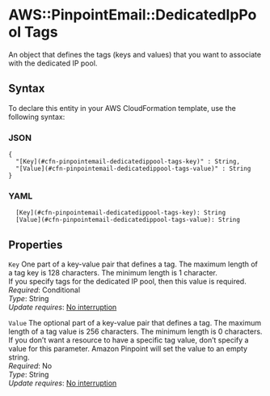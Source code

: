 # AWS::PinpointEmail::DedicatedIpPool Tags<a name="aws-properties-pinpointemail-dedicatedippool-tags"></a>

An object that defines the tags \(keys and values\) that you want to associate with the dedicated IP pool\.

## Syntax<a name="aws-properties-pinpointemail-dedicatedippool-tags-syntax"></a>

To declare this entity in your AWS CloudFormation template, use the following syntax:

### JSON<a name="aws-properties-pinpointemail-dedicatedippool-tags-syntax.json"></a>

```
{
  "[Key](#cfn-pinpointemail-dedicatedippool-tags-key)" : String,
  "[Value](#cfn-pinpointemail-dedicatedippool-tags-value)" : String
}
```

### YAML<a name="aws-properties-pinpointemail-dedicatedippool-tags-syntax.yaml"></a>

```
  [Key](#cfn-pinpointemail-dedicatedippool-tags-key): String
  [Value](#cfn-pinpointemail-dedicatedippool-tags-value): String
```

## Properties<a name="aws-properties-pinpointemail-dedicatedippool-tags-properties"></a>

`Key`  <a name="cfn-pinpointemail-dedicatedippool-tags-key"></a>
One part of a key\-value pair that defines a tag\. The maximum length of a tag key is 128 characters\. The minimum length is 1 character\.  
If you specify tags for the dedicated IP pool, then this value is required\.  
*Required*: Conditional  
*Type*: String  
*Update requires*: [No interruption](https://docs.aws.amazon.com/AWSCloudFormation/latest/UserGuide/using-cfn-updating-stacks-update-behaviors.html#update-no-interrupt)

`Value`  <a name="cfn-pinpointemail-dedicatedippool-tags-value"></a>
The optional part of a key\-value pair that defines a tag\. The maximum length of a tag value is 256 characters\. The minimum length is 0 characters\. If you don’t want a resource to have a specific tag value, don’t specify a value for this parameter\. Amazon Pinpoint will set the value to an empty string\.  
*Required*: No  
*Type*: String  
*Update requires*: [No interruption](https://docs.aws.amazon.com/AWSCloudFormation/latest/UserGuide/using-cfn-updating-stacks-update-behaviors.html#update-no-interrupt)